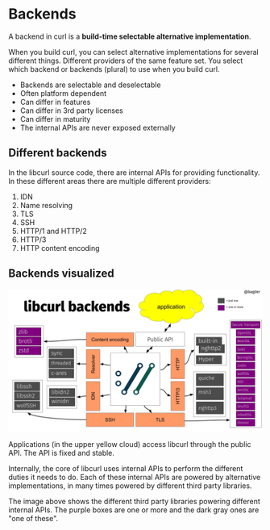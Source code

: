 # Backends

A backend in curl is a **build-time selectable alternative implementation**.

When you build curl, you can select alternative implementations for several
different things. Different providers of the same feature set. You select
which backend or backends (plural) to use when you build curl.

- Backends are selectable and deselectable
- Often platform dependent
- Can differ in features
- Can differ in 3rd party licenses
- Can differ in maturity
- The internal APIs are never exposed externally

## Different backends

In the libcurl source code, there are internal APIs for providing
functionality. In these different areas there are multiple different providers:

1. IDN
2. Name resolving
3. TLS
4. SSH
5. HTTP/1 and HTTP/2
6. HTTP/3
7. HTTP content encoding

## Backends visualized

![libcurl backends](slide-libcurl-backends.jpg)

Applications (in the upper yellow cloud) access libcurl through the public
API. The API is fixed and stable.

Internally, the core of libcurl uses internal APIs to perform the different
duties it needs to do. Each of these internal APIs are powered by alternative
implementations, in many times powered by different third party libraries.

The image above shows the different third party libraries powering different
internal APIs. The purple boxes are one or more and the dark gray ones are
"one of these".
